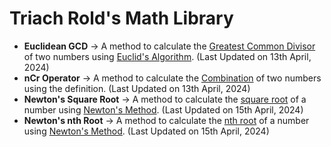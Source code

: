 # Triach Rold's Math Library

- **Euclidean GCD** -> A method to calculate the [Greatest Common Divisor](https://en.wikipedia.org/wiki/Greatest_common_divisor) of two numbers using [Euclid's Algorithm](https://en.wikipedia.org/wiki/Euclidean_algorithm). (Last Updated on 13th April, 2024)
- **nCr Operator** -> A method to calculate the [Combination](https://en.wikipedia.org/wiki/Combination) of two numbers using the definition. (Last Updated on 13th April, 2024)
- **Newton's Square Root** -> A method to calculate the [square root](https://en.wikipedia.org/wiki/Square_root) of a number using [Newton's Method](https://en.wikipedia.org/wiki/Newton%27s_method). (Last Updated on 15th April, 2024)
- **Newton's nth Root** -> A method to calculate the [nth root](https://en.wikipedia.org/wiki/Nth_root) of a number using [Newton's Method](https://en.wikipedia.org/wiki/Newton%27s_method). (Last Updated on 15th April, 2024)
